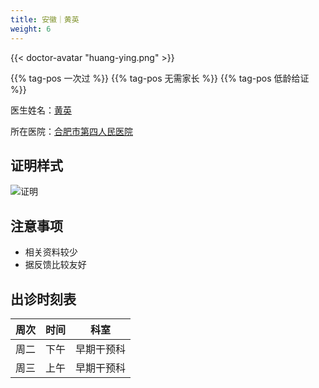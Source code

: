 ```yaml
---
title: 安徽｜黄英
weight: 6
---
```


{{< doctor-avatar "huang-ying.png" >}}

{{% tag-pos 一次过 %}} {{% tag-pos 无需家长 %}} {{% tag-pos 低龄给证 %}}

医生姓名：[黄英](https://www.haodf.com/doctor/112797.html)

所在医院：[合肥市第四人民医院](https://amap.com/place/B022702CDW)

## 证明样式

![证明](/images/doctor/proof/proof.jpg)

## 注意事项

- 相关资料较少
- 据反馈比较友好

## 出诊时刻表

|  周次 |  时间 |  科室  |
| :-: | :-: | :--: |
|  周二 |  下午 | 早期干预科 |
|  周三 |  上午 | 早期干预科 |
